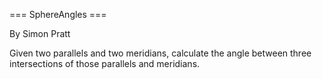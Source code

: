 === SphereAngles ===

By Simon Pratt

Given two parallels and two meridians, calculate the angle between
three intersections of those parallels and meridians.
